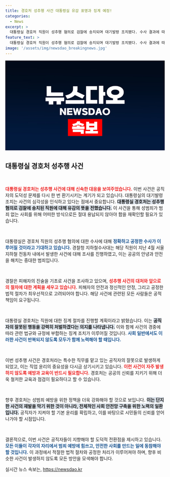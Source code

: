 ```yaml
---
title: 경호처 성추행 사건 대통령실 유감 표명과 징계 예정!
categories:
  - News
excerpt: >
  대통령실 경호처 직원이 성추행 혐의로 검찰에 송치되며 대기발령 조치됐다. 수사 결과에 따라 징계 절차가 진행될 예정, 파장이 예상된다!
feature_text: >
  대통령실 경호처 직원이 성추행 혐의로 검찰에 송치되며 대기발령 조치됐다. 수사 결과에 따라 징계 절차가 진행될 예정, 파장이 예상된다!
image: '/assets/img/newsdao_breakingnews.jpg'
---
```


<p><img src="/assets/img/newsdao_breakingnews.jpg" alt="ranknews 속보" /></p>

<h2 data-ke-size="size26">대통령실 경호처 성추행 사건</h2>

<p data-ke-size="size16">&nbsp;</p>

<p><b><span style="color: #ee2323;">대통령실 경호처는 성추행 사건에 대해 신속한 대응을 보여주었습니다.</span></b> 이번 사건은 공직자의 도덕성 문제를 다시 한 번 환기시키는 계기가 되고 있습니다. 대통령실의 대기발령 조치는 사건의 심각성을 인식하고 있다는 점에서 중요합니다. <b><span style="background-color: #21538527;">대통령실 경호처는 성추행 혐의로 검찰에 송치된 직원에 대해 유감의 뜻을 전했습니다.</span></b> 이 사건을 통해 성범죄가 범죄 없는 사회를 위해 어떠한 방식으로든 절대 용납되지 않아야 함을 재확인할 필요가 있습니다.</p>

<p data-ke-size="size16">&nbsp;</p>

<p>대통령실은 경호처 직원의 성추행 혐의에 대한 수사에 대해 <b><span style="color: #1a5490;">정확하고 공정한 수사가 이루어질 것이라고 기대하고 있습니다.</span></b> 경찰청 지하철수사대는 해당 직원이 지난 4월 서울 지하철 전동차 내에서 발생한 사건에 대해 조사를 진행하였고, 이는 공공의 안녕과 안전을 해치는 중대한 범죄입니다.</p>

<p data-ke-size="size16">&nbsp;</p>

<p>경찰은 피해자의 진술을 기초로 사건을 조사하고 있으며, <b><span style="color: #ee2323;">성추행 사건의 대처와 앞으로의 절차에 대한 계획을 세우고 있습니다.</span></b> 피해자의 안전과 정신적인 안정, 그리고 공정한 법적 절차가 최우선적으로 고려되어야 합니다. 해당 사건에 관련된 모든 사람들은 공적 책임이 요구됩니다.</p>

<p data-ke-size="size16">&nbsp;</p>

<p>대통령실 경호처는 직원에 대한 징계 절차를 진행할 계획이라고 밝혔습니다. 이는 <b><span style="background-color: #21538527;">공직자의 잘못된 행동을 강력히 처벌하겠다는 의지를 나타냅니다.</span></b> 이와 함께 사건의 경중에 따라 관련 법규와 규정에 부합하는 징계 조치가 이루어질 것입니다. <b><span style="color: #1a5490;">사회 일반에서도 이러한 사건이 반복되지 않도록 모두가 함께 노력해야 할 때입니다.</span></b> </p>

<p data-ke-size="size16">&nbsp;</p>

<p>이번 성추행 사건은 경호처라는 특수한 직무를 맡고 있는 공직자의 잘못으로 발생하게 되었고, 이는 직업 윤리의 중요성을 다시금 상기시키고 있습니다. <b><span style="color: #ee2323;">이런 사건이 자주 발생하지 않도록 예방과 교육이 반드시 필요합니다.</span></b> 경호처는 공공의 신뢰를 지키기 위해 더욱 철저한 교육과 점검이 필요하다고 할 수 있습니다.</p>

<p data-ke-size="size16">&nbsp;</p>

<p>향후 경호처는 성범죄 예방을 위한 정책을 더욱 강화해야 할 것으로 보입니다. <b><span style="background-color: #21538527;">이는 단지 한 사건의 재발을 막기 위한 것이 아니라, 전체적인 사회 안전망 구축을 위한 노력의 일환입니다.</span></b> 공직자가 지켜야 할 기본 윤리를 확립하고, 이를 바탕으로 시민들의 신뢰를 얻어 나가야 할 시점입니다. </p>

<p data-ke-size="size16">&nbsp;</p>

<p>결론적으로, 이번 사건은 공직자들이 지향해야 할 도덕적 전환점을 제시하고 있습니다. <b><span style="color: #1a5490;">모든 이들이 각자의 자리에서 범죄 예방에 힘쓰고, 안전한 사회를 만드는 일에 동참해야 할 것입니다.</span></b> 이 과정에서 적절한 법적 절차와 공정한 처리가 이루어져야 하며, 향후 비슷한 사건이 발생하지 않도록 모든 방안을 모색해야 합니다.</p>
실시간 뉴스 속보는, <a href="https://newsdao.kr" rel="dofollow">https://newsdao.kr</a>


